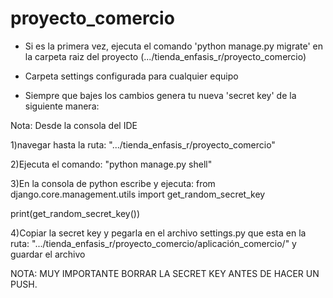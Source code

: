 # proyecto_comercio

* Si es la primera vez, ejecuta el comando 'python manage.py migrate' en la carpeta raiz del proyecto (.../tienda_enfasis_r/proyecto_comercio)

* Carpeta settings configurada para cualquier equipo

* Siempre que bajes los cambios genera tu nueva 'secret key' de la siguiente manera:

Nota: Desde la consola del IDE

1)navegar hasta la ruta: ".../tienda_enfasis_r/proyecto_comercio"

2)Ejecuta el comando: "python manage.py shell"

3)En la consola de python escribe y ejecuta:
from django.core.management.utils import get_random_secret_key

print(get_random_secret_key())

4)Copiar la secret key y pegarla en el archivo settings.py que esta en la ruta: ".../tienda_enfasis_r/proyecto_comercio/aplicación_comercio/" y guardar el archivo

NOTA: MUY IMPORTANTE BORRAR LA SECRET KEY ANTES DE HACER UN PUSH.